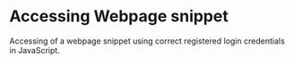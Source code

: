 # Accessing Webpage snippet
Accessing of a webpage snippet using correct registered login credentials in JavaScript. 
